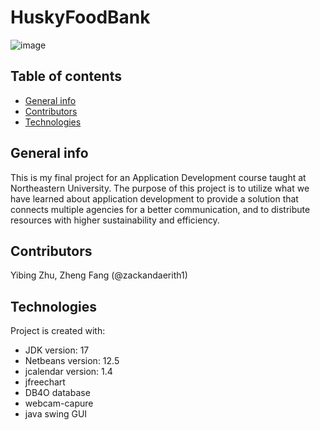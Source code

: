 # HuskyFoodBank
![image](https://user-images.githubusercontent.com/91034728/147982936-4ef0e1d1-796a-4b24-a946-bae59ea0a2ed.png)
## Table of contents
* [General info](#general-info)
* [Contributors](#contributors)
* [Technologies](#technologies)


## General info
This is my final project for an Application Development course taught at Northeastern University. 
The purpose of this project is to utilize what we have learned about application development to provide a solution that connects multiple agencies for a better communication, and to distribute resources with higher sustainability and efficiency.

## Contributors
Yibing Zhu, Zheng Fang (@zackandaerith1)
	
## Technologies
Project is created with:
* JDK version: 17
* Netbeans version: 12.5
* jcalendar version: 1.4
* jfreechart
* DB4O database
* webcam-capure
* java swing GUI
	
